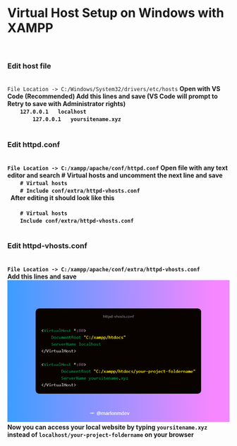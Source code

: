 # Virtual Host Setup on Windows with XAMPP
 <br>
 <h3>Edit host file</h3>
 <br>
 <code>File Location -> C:/Windows/System32/drivers/etc/hosts</code> 
 <b>Open with VS Code (Recommended) Add this lines and save (VS Code will prompt to Retry to save with Administrator rights)<b>
 <code>
	127.0.0.1   localhost
        127.0.0.1   yoursitename.xyz
 </code>
 <br>
 <h3>Edit httpd.conf</h3>
 <br>
 <code>File Location -> C:/xampp/apache/conf/httpd.conf</code>
 <b>Open file with any text editor and search # Virtual hosts and uncomment the next line and save</b>
 <code>
	# Virtual hosts
	# Include conf/extra/httpd-vhosts.conf
 </code>
 <b>After editing it should look like this</b>
 <br>
 <code>
	# Virtual hosts
	Include conf/extra/httpd-vhosts.conf
 </code>
 <br>
 <h3>Edit httpd-vhosts.conf</h3>
 <br>
 <code>File Location -> C:/xampp/apache/conf/extra/httpd-vhosts.conf</code>
 <br>
 <b>Add this lines and save<b>
 <br>
 <img src="https://github.com/marlonmdev/Local-Virtual-Host/blob/main/codes.png" alt="code">
 <br>
 <b>Now you can access your local website by typing <code>yoursitename.xyz</code> instead of <code>localhost/your-project-foldername</code> on your browser</b>
